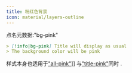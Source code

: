 ```yaml
---
title: 粉红色背景
icon: material/layers-outline
---
```


点名元数据:"bg-pink"

```md
> [!info|bg-pink] Title will display as usual
> The background color will be pink
```

样式本身也适用于["all-pink"](../combined-styling/page-6.md)]] 与["title-pink"](../title-styling/page-6.md)同时 .